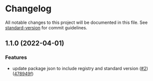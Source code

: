 # Changelog

All notable changes to this project will be documented in this file. See [standard-version](https://github.com/conventional-changelog/standard-version) for commit guidelines.

## 1.1.0 (2022-04-01)


### Features

* update package json to include registry and standard version ([#2](https://github.com/Slooowpoke/styled-extract/issues/2)) ([478949f](https://github.com/Slooowpoke/styled-extract/commit/478949f08086408c743cb3d10285d8f616d3c10c))
